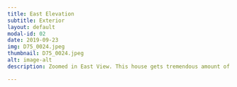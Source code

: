 ```yaml
---
title: East Elevation
subtitle: Exterior
layout: default
modal-id: 02
date: 2019-09-23
img: D75_0024.jpeg
thumbnail: D75_0024.jpeg
alt: image-alt
description: Zoomed in East View. This house gets tremendous amount of sunlight from such an open and wide East and South Exposure.

---
```

